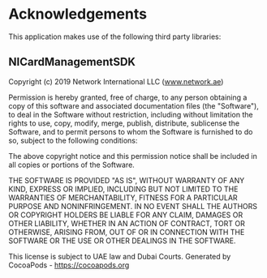 # Acknowledgements
This application makes use of the following third party libraries:

## NICardManagementSDK

Copyright (c) 2019 Network International LLC (www.network.ae)
 
Permission is hereby granted, free of charge, to any person obtaining a copy
of this software and associated documentation files (the "Software"), to deal
in the Software without restriction, including without limitation the rights
to use, copy, modify, merge, publish, distribute, sublicense the
Software, and to permit persons to whom the Software is
furnished to do so, subject to the following conditions:
 
The above copyright notice and this permission notice shall be included in all
copies or portions of the Software.
 
THE SOFTWARE IS PROVIDED "AS IS", WITHOUT WARRANTY OF ANY KIND, EXPRESS OR
IMPLIED, INCLUDING BUT NOT LIMITED TO THE WARRANTIES OF MERCHANTABILITY,
FITNESS FOR A PARTICULAR PURPOSE AND NONINFRINGEMENT. IN NO EVENT SHALL THE
AUTHORS OR COPYRIGHT HOLDERS BE LIABLE FOR ANY CLAIM, DAMAGES OR OTHER
LIABILITY, WHETHER IN AN ACTION OF CONTRACT, TORT OR OTHERWISE, ARISING FROM,
OUT OF OR IN CONNECTION WITH THE SOFTWARE OR THE USE OR OTHER DEALINGS IN THE SOFTWARE.
 
This license is subject to UAE law and Dubai Courts.
Generated by CocoaPods - https://cocoapods.org
